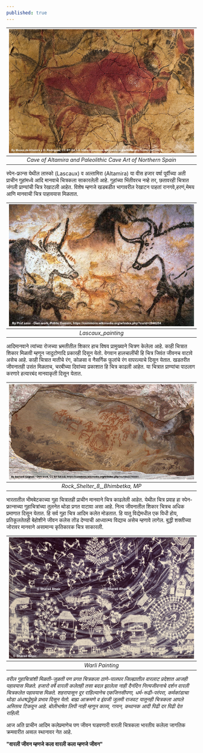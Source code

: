 ```yaml
---
published: true
---
```


| ![Cave of Altamira and Paleolithic Cave Art of Northern Spain](https://github.com/sharadbhoir/sharadbhoir.github.io/blob/master/images/Cave%20of%20Altamira%20and%20Paleolithic%20Cave%20Art%20of%20Northern%20Spain.jpg?raw=true) | 
|:--:| 
| *Cave of Altamira and Paleolithic Cave Art of Northern Spain* |

स्पेन-फ्रान्स येथील लास्को (Lascaux) व अल्तामिरा (Altamira) या वीस हजार वर्षा पूर्वीच्या अती प्राचीन गुहांमध्ये आदि मानवाचे चित्रकला साकारलेली आहे. गुहांच्या भिंतीवरच नव्हे तर, छतावरही चित्रात जंगली प्राण्यांची चित्र रेखाटली आहेत. विशेष म्हणजे खडबडीत भागावरील रेखाटन पाहतां रानगवे,हरणं,मेमय आणि मानवाची चित्र पाहावयास मिळतात. 

| ![Lascaux_painting](https://github.com/sharadbhoir/sharadbhoir.github.io/blob/master/images/Lascaux_painting.jpg?raw=true) |
|:--:| 
| *Lascaux_painting* |

आदिमानवाने त्यांच्या रोजच्या भ्रमतीतील शिकार हाच विषय प्रामुख्याने चित्रण केलेला आहे. काही चित्रात शिकार मिळावी म्हणून जादुटोणादि प्रकारही दिसून येतो. वेगवान हालचालींची हि चित्र जिवंत जीवनच वाटावे असेच आहे. काही चित्रात मातीचे रंग, कोळसा व नैसर्गिक फुलांचे रंग वापरल्याचे दिसून येतात. खडतरीत जीवनातही उसंत मिळताच, चरबीच्या दिवांच्या प्रकाशात हि चित्र काढली आहेत. या चित्रात प्राण्यांचा पाठलाग करणारे हत्यारबंद मानवाकृती दिसून येतात. 

| ![Rock_Shelter_8,_Bhimbetka, MP](https://github.com/sharadbhoir/sharadbhoir.github.io/blob/master/images/Rock_Shelter_8,_Bhimbetka,%20MP.jpg?raw=true) |
|:--:| 
| *Rock_Shelter_8,_Bhimbetka, MP* |

भारतातील भीमबेटकाच्या गुहा चित्रातही प्राचीन मानवाने चित्र काढलेली आहेत. येथील चित्र प्रवाह हा स्पेन-फ्रान्सच्या गुहाचित्रांच्या तुलनेत थोडा प्रगत वाटावा असा आहे. नित्य जीवनातील शिकार चित्रच   अधिक प्रमाणात दिसून येतात. हि सर्व गुहा चित्र आदिम कलेत मोडतात. हि यातु विद्येमधील एक विधी होय, प्रतिकूलतेतही बेहोशीने जीवन कलेस तोंड देण्याची आध्यात्म्य विद्याच असेच म्हणावे लागेल. बुद्धी शक्तीच्या जोरावर मानवाने असामान्य कृतिकारक चित्र साकारली. 

| ![Warli Painting](https://github.com/sharadbhoir/sharadbhoir.github.io/blob/master/images/Jiva%20mashe%20painting.jpg?raw=true) |
|:--:| 
| *Warli Painting* |

_वरील गुहाचित्रांशी मिळती-जुळती पण प्रगत चित्रकला ठाणे-पालघर जिल्ह्यातील वारलाट प्रदेशात आजही पहावयास मिळते. हजारो वर्षे वारली कलेतही तसा बदल झालेला नाही दैनंदिन नित्यजीवनाचे दर्शन वारली चित्रकलेत पहावयास मिळते. शहरापासून दूर राहिल्यानेच एकजिनसीपणा, धर्म-रूढी-परंपरा, कर्मकांडाचा थोडा अंधश्रद्धेमुळे प्रभाव दिसून येतो. बाह्य आक्रमणे व इंग्रजी जुलमी राजवट यातूनही चित्रकला आपले अस्तित्व टिकवून आहे. बोलीभाषेत लिपी नाही म्हणून काव्य, गायन, कथानक आदी पिढी दर पिढी देत राहिली._ 

आज अति प्राचीन आदिम कलेप्रमाणेच पण जीवन घडवणारी वारली चित्रकला भारतीय कलेला जागतिक क्रमवारीत अव्वल स्थानावर नेत आहे. 

**"वारली जीवन म्हणजे कला 
वारली कला म्हणजे जीवन"**

